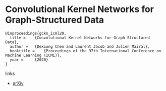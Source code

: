# Convolutional Kernel Networks for Graph-Structured Data

```
@inproceedings{gckn_icml20,
  title = 	 {Convolutional Kernel Networks for Graph-Structured Data},
  author = 	 {Dexiong Chen and Laurent Jacob and Julien Mairal},
  booktitle = 	 {Proceedings of the 37th International Conference on Machine Learning (ICML)},
  year = 	 {2020}
}
```

links
- [arXiv](https://arxiv.org/abs/2003.05189)
